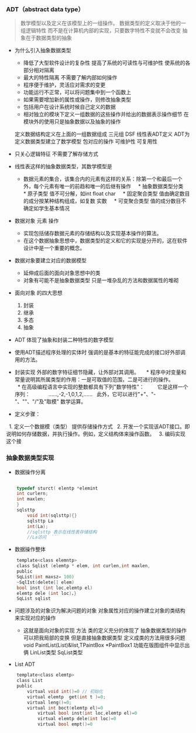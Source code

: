 ### ADT（abstract data type）
> 数学模型以及定义在该模型上的一组操作。
数据类型的定义取决于他的一组逻辑特性 而不是在计算机内部的实现，只要数字特性不变就不会改变
抽象在于数据类型的抽象

* 为什么引入抽象数据类型
	 * 降低了大型软件设计的复杂性  提高了系统的可读性与可维护性 使系统的各部分相对隔离
	 * 最大的特性隔离 不需要了解内部如何操作
	 * 程序便于维护，灵活应对需求的变更
	 * 功能运行不正常，可以将问题集中到一个函数上
	 * 如果需要增加新的属性或操作，则修改抽象类型  
	 * 包括用户在设计系统时候自己定义的数据
	 * 相对独立的模块下定义一组数据的这些操作并给出的数据表示操作细节 在模块外的使用只是抽象数据以及抽象的操作
	
	定义数据结构定义在上面的一组数据组成 三元组 DSF 
	 线性表ADT定义
  ADT为定义数据类型建立了数学模型 包对应的操作
	可维护性 可复用性

* 只关心逻辑特征 不需要了解存储方式
 * 线性表这样的抽象数据类型，其数学模型是
 	* 数据元素的集合，该集合内的元素有这样的关系：除第一个和最后一个外，每个元素有唯一的前趋和唯一的后继有操作
     * 抽象数据类型分类
     * 原子类型	值不可分解，如int float char
     * 固定聚合类型	值由确定数目的成分按某种结构组成，如复数 实数
     * 可变聚合类型	值的成分数目不确定如学生基本情况

* 数据对象 元素 操作
  * 实现包括储存数据元素的存储结构以及实现基本操作的算法。
  * 在这个数据抽象思想中，数据类型的定义和它的实现是分开的，这在软件设计中是一个重要的概念。
  
* 数据对象要建立对应的数据模型
  * 延伸成后面的面向对象思想中的类
  * 对象有可能不是抽象数据类型 只是一堆杂乱的方法和数据属性的堆砌

* 面向对象 的四大思想
  1. 封装
  2. 继承
  3. 多态
  4. 抽象

* ADT 体现了抽象和封装二种特性的数字模型
 * 使用ADT描述程序处理的实体时 强调的是基本的特征能完成的接口好外部调用的方法。
 * 封装实现 外部的数字特征细节隐藏，让外部对其调用。
     * 程序中对变量和常量说明其所属类型的作用：一是可取值的范围，二是可进行的操作。
　　     * 在高级编程语言中实现的整数都具有下列"数学特性"：
　　   它是这样一个序列：
　　  　……,-2,-1,0,1,2,……
   此外，它可以进行"+"、"-"、""、"/"及"取模" 数学运算。

* 定义步骤：

   1. 定义一个数据模（类型） 提供存储操作方式
   2. 开发一个实现该ADT接口。即说明如何存储数据，并执行操作。例如，定义结构体来操作函数。
   3. 编码实现这个接
			
### 抽象数据类型实现

* 数据操作分离

```c

	typedef sturct( elentp *elemint 
	int curlern;
	int maxlen;
	}
	sqlsttp 
		void int(sqlsttp){}
		sqlsttp La
		int(La); 
		//sqlsttp 表示在线性表存储结构
		//La访问	`` 
```


* 数据操作整体
```c
  	template<class elemntp>
  	class Sqlist (elemtp * elem, int curlen,int maxlen,
	public 
	SqList(int maxsz= 100)
	~SqlIst(delete[] elem)
	bool inst (int loc,elemtp el)
	elemtp dele (int loc)，}
	SqList sqlist
```


* 问题涉及的对象识为解决问题的对象 对象属性对应的操作建立对象的类结构 来实现对应的操作
   * 这就是面向对象的实现 方法 类的定义充分的体现了 抽象数据类型的操作 可以把我局部的变换
 	但是直接抽象数据类型 定义成类的方法用很多问题
	void PaintList(List<char>)&list,TPaintBox *PaintBox1
	功能在版图组件中显示出俩 LinList类型 SqList类型

	 
* List ADT
```c
	template<class elemtp>
	class List 
	public 
		virtual void int()=0 // 初始化
		virtual elemtp  get(int t )=0;
		virtual leng()=0;
		virtual int boct(elemtp el)=0
			virtual bool inst(int loc,elemtp el)=0
			virtual elemtp dele(int loc)=0
			virtual bool empt()=0
```
